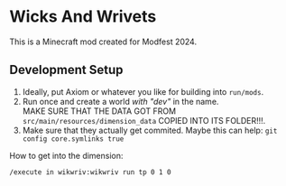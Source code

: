 Wicks And Wrivets
=================

This is a Minecraft mod created for Modfest 2024.


## Development Setup
1. Ideally, put Axiom or whatever you like for building into `run/mods`.
2. Run once and create a world *with "dev"* in the name. <br>
   MAKE SURE THAT THE DATA GOT FROM `src/main/resources/dimension_data` COPIED INTO ITS FOLDER!!!.
3. Make sure that they actually get commited. Maybe this can help: `git config core.symlinks true`

How to get into the dimension:
```
/execute in wikwriv:wikwriv run tp 0 1 0
```